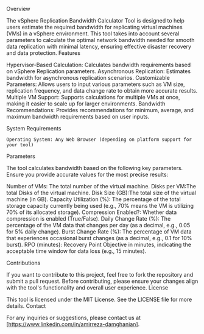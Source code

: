 Overview

The vSphere Replication Bandwidth Calculator Tool is designed to help users estimate the required bandwidth for replicating virtual machines (VMs) in a vSphere environment. This tool takes into account several parameters to calculate the optimal network bandwidth needed for smooth data replication with minimal latency, ensuring effective disaster recovery and data protection.
Features

Hypervisor-Based Calculation: Calculates bandwidth requirements based on vSphere Replication parameters.
    Asynchronous Replication: Estimates bandwidth for asynchronous replication scenarios.
    Customizable Parameters: Allows users to input various parameters such as VM size, replication frequency, and data change rate to obtain more accurate results.
    Multiple VM Support: Supports calculations for multiple VMs at once, making it easier to scale up for larger environments.
    Bandwidth Recommendations: Provides recommendations for minimum, average, and maximum bandwidth requirements based on user inputs.

System Requirements

    Operating System: Any Web Browser (depending on platform support for your tool)

Parameters

The tool calculates bandwidth based on the following key parameters. Ensure you provide accurate values for the most precise results:

Number of VMs: The total number of the virtual machine.
Disks per VM:The total Disks of the virtual machine.
Disk Size (GB):The total size of the virtual machine (in GB).
Capacity Utilization (%): The percentage of the total storage capacity currently being used (e.g., 70% means the VM is utilizing 70% of its allocated storage).
Compression Enabled?: Whether data compression is enabled (True/False).
Daily Change Rate (%): The percentage of the VM data that changes per day (as a decimal, e.g., 0.05 for 5% daily change).
Burst Change Rate (%): The percentage of VM data that experiences occasional burst changes (as a decimal, e.g., 0.1 for 10% burst).
RPO (minutes): Recovery Point Objective in minutes, indicating the acceptable time window for data loss (e.g., 15 minutes).

Contributions

If you want to contribute to this project, feel free to fork the repository and submit a pull request. Before contributing, please ensure your changes align with the tool's functionality and overall user experience.
License

This tool is licensed under the MIT License. See the LICENSE file for more details.
Contact

For any inquiries or suggestions, please contact us at [https://www.linkedin.com/in/amirreza-damghanian].
